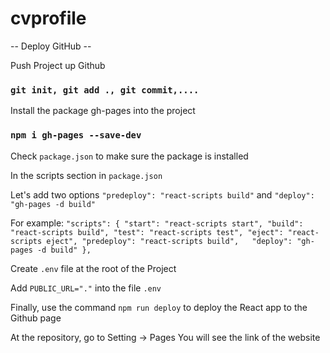 # cvprofile

-- Deploy GitHub --

Push Project up Github
### `git init, git add ., git commit,....`

Install the package gh-pages into the project
### `npm i gh-pages --save-dev`

Check `package.json` to make sure the package is installed

In the scripts section in `package.json`

Let's add two options  `"predeploy": "react-scripts build"` and `"deploy": "gh-pages -d build"`

For example: 
`"scripts": {
    "start": "react-scripts start",
    "build": "react-scripts build",
    "test": "react-scripts test",
    "eject": "react-scripts eject",
    "predeploy": "react-scripts build",  
    "deploy": "gh-pages -d build"
  },`

Create `.env` file at the root of the Project

Add `PUBLIC_URL="."` into the file `.env`

Finally, use the command `npm run deploy` to deploy the React app to the Github page

At the repository, go to Setting -> Pages
You will see the link of the website
